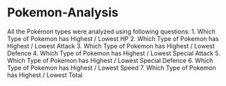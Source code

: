 # Pokemon-Analysis
All the Pokémon types were analyzed using following questions: 1. Which Type of Pokemon has Highest / Lowest HP 2. Which Type of Pokemon has Highest / Lowest Attack 3. Which Type of Pokemon has Highest / Lowest Defence 4. Which Type of Pokemon has Highest / Lowest Special Attack 5. Which Type of Pokemon has Highest / Lowest Special Defence 6. Which Type of Pokemon has Highest / Lowest Speed 7. Which Type of Pokemon has Highest / Lowest Total
